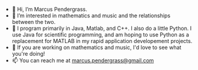 - 👋 Hi, I’m Marcus Pendergrass.
- 👀 I’m interested in mathematics and music and the relationships between the two.
- 🌱 I program primarily in Java, Matlab, and C++. I also do a little Python. I use Java for scientific programming, and am hoping to use Python as a replacement for MATLAB in my rapid application developement projects.
- 💞️ If you are working on mathematics and music, I'd love to see what you're doing!
- 📫 You can reach me at marcus.pendergrass@gmail.com

<!---
marcus-pendergrass/marcus-pendergrass is a ✨ special ✨ repository because its `README.md` (this file) appears on your GitHub profile.
You can click the Preview link to take a look at your changes.
--->

